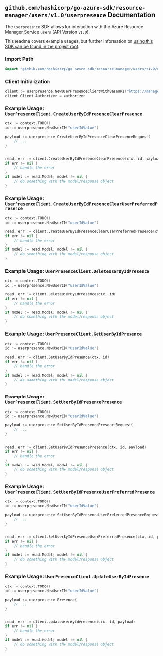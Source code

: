 
## `github.com/hashicorp/go-azure-sdk/resource-manager/users/v1.0/userpresence` Documentation

The `userpresence` SDK allows for interaction with the Azure Resource Manager Service `users` (API Version `v1.0`).

This readme covers example usages, but further information on [using this SDK can be found in the project root](https://github.com/hashicorp/go-azure-sdk/tree/main/docs).

### Import Path

```go
import "github.com/hashicorp/go-azure-sdk/resource-manager/users/v1.0/userpresence"
```


### Client Initialization

```go
client := userpresence.NewUserPresenceClientWithBaseURI("https://management.azure.com")
client.Client.Authorizer = authorizer
```


### Example Usage: `UserPresenceClient.CreateUserByIdPresenceClearPresence`

```go
ctx := context.TODO()
id := userpresence.NewUserID("userIdValue")

payload := userpresence.CreateUserByIdPresenceClearPresenceRequest{
	// ...
}


read, err := client.CreateUserByIdPresenceClearPresence(ctx, id, payload)
if err != nil {
	// handle the error
}
if model := read.Model; model != nil {
	// do something with the model/response object
}
```


### Example Usage: `UserPresenceClient.CreateUserByIdPresenceClearUserPreferredPresence`

```go
ctx := context.TODO()
id := userpresence.NewUserID("userIdValue")

read, err := client.CreateUserByIdPresenceClearUserPreferredPresence(ctx, id)
if err != nil {
	// handle the error
}
if model := read.Model; model != nil {
	// do something with the model/response object
}
```


### Example Usage: `UserPresenceClient.DeleteUserByIdPresence`

```go
ctx := context.TODO()
id := userpresence.NewUserID("userIdValue")

read, err := client.DeleteUserByIdPresence(ctx, id)
if err != nil {
	// handle the error
}
if model := read.Model; model != nil {
	// do something with the model/response object
}
```


### Example Usage: `UserPresenceClient.GetUserByIdPresence`

```go
ctx := context.TODO()
id := userpresence.NewUserID("userIdValue")

read, err := client.GetUserByIdPresence(ctx, id)
if err != nil {
	// handle the error
}
if model := read.Model; model != nil {
	// do something with the model/response object
}
```


### Example Usage: `UserPresenceClient.SetUserByIdPresencePresence`

```go
ctx := context.TODO()
id := userpresence.NewUserID("userIdValue")

payload := userpresence.SetUserByIdPresencePresenceRequest{
	// ...
}


read, err := client.SetUserByIdPresencePresence(ctx, id, payload)
if err != nil {
	// handle the error
}
if model := read.Model; model != nil {
	// do something with the model/response object
}
```


### Example Usage: `UserPresenceClient.SetUserByIdPresenceUserPreferredPresence`

```go
ctx := context.TODO()
id := userpresence.NewUserID("userIdValue")

payload := userpresence.SetUserByIdPresenceUserPreferredPresenceRequest{
	// ...
}


read, err := client.SetUserByIdPresenceUserPreferredPresence(ctx, id, payload)
if err != nil {
	// handle the error
}
if model := read.Model; model != nil {
	// do something with the model/response object
}
```


### Example Usage: `UserPresenceClient.UpdateUserByIdPresence`

```go
ctx := context.TODO()
id := userpresence.NewUserID("userIdValue")

payload := userpresence.Presence{
	// ...
}


read, err := client.UpdateUserByIdPresence(ctx, id, payload)
if err != nil {
	// handle the error
}
if model := read.Model; model != nil {
	// do something with the model/response object
}
```
